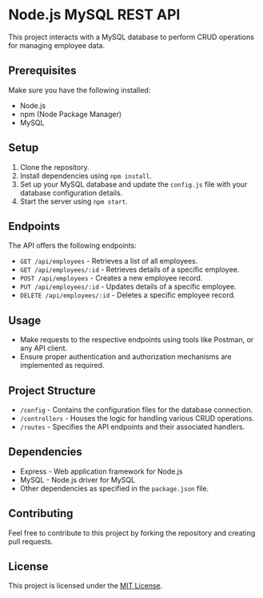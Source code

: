 # Node.js MySQL REST API

This project interacts with a MySQL database to perform CRUD operations for managing employee data.

## Prerequisites

Make sure you have the following installed:

- Node.js
- npm (Node Package Manager)
- MySQL

## Setup

1. Clone the repository.
2. Install dependencies using `npm install`.
3. Set up your MySQL database and update the `config.js` file with your database configuration details.
4. Start the server using `npm start`.

## Endpoints

The API offers the following endpoints:

- `GET /api/employees` - Retrieves a list of all employees.
- `GET /api/employees/:id` - Retrieves details of a specific employee.
- `POST /api/employees` - Creates a new employee record.
- `PUT /api/employees/:id` - Updates details of a specific employee.
- `DELETE /api/employees/:id` - Deletes a specific employee record.

## Usage

- Make requests to the respective endpoints using tools like Postman, or any API client.
- Ensure proper authentication and authorization mechanisms are implemented as required.

## Project Structure

- `/config` - Contains the configuration files for the database connection.
- `/controllers` - Houses the logic for handling various CRUD operations.
- `/routes` - Specifies the API endpoints and their associated handlers.

## Dependencies

- Express - Web application framework for Node.js
- MySQL - Node.js driver for MySQL
- Other dependencies as specified in the `package.json` file.

## Contributing

Feel free to contribute to this project by forking the repository and creating pull requests.

## License

This project is licensed under the [MIT License](https://opensource.org/licenses/MIT).

